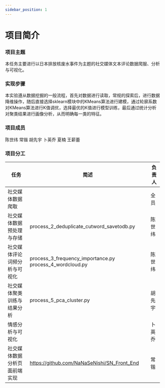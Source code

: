 ```yaml
---
sidebar_position: 1
---
```


# 项目简介

### 项目主题

本任务主要进行以日本排放核废水事件为主题的社交媒体文本评论数据爬服、分析与可视化。

### 实现步骤

本实验遵从数据挖掘的一般流程，首先对数据进行读取，常规的探索后，进行数据降维操作，随后直接选择sklearn模块中的KMeans算法进行建模，通过轮廓系数对KMeans算法进行K值调优，选择最优的K值进行模型训练，最后通过统计分析对聚类结果进行画像分析，从而明确每一类的特征。

### 项目成员
陈世纬  常锴  胡先宇  卜英乔  夏楠  王薪蕾

### 项目分工
| 任务                         | **简述**                                                  | **负责人** |
| ---------------------------- | --------------------------------------------------------- | ---------- | 
| 社交媒体数据爬取             |                                                           | 全员       | 
| 社交媒体数据预处理与存储     | process_2_deduplicate_cutword_savetodb.py                 | 陈世纬     |
| 社交媒体评论词频分析与可视化 | process_3_frequency_importance.py  process_4_wordcloud.py | 陈世纬     |
| 社交媒体聚类训练与结果分析   | process_5_pca_cluster.py                                  | 胡先宇     |
| 情感分析与可视化             |                                                           | 卜英乔     | 
| 社交媒体数据分析页面前端实现 | https://github.com/NaNaSeNishi/SN_Front_End                                                          | 常锴       |